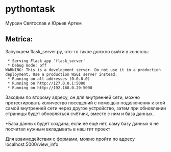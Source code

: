 # pythontask
Мурзин Святослав и Юрьев Артем

## Metrica:

Запускаем flask_server.py, что-то такое должно выйти в консоль:
```
 * Serving Flask app 'flask_server'
 * Debug mode: off
WARNING: This is a development server. Do not use it in a production deployment. Use a production WSGI server instead.
 * Running on all addresses (0.0.0.0)
 * Running on http://127.0.0.1:5000
 * Running on http://192.168.0.29:5000
```

Заходим по второму адресу, он для внутренней сети, можно протестировать количество посещений с помощью подключения к этой самой внутренней сети через другое устройство, затем при обновлении страницы будет обновляться счётчик, вместе с ним и база данных.

*База данных будет создана, если её ещё нет, саму базу данных я не посчитал нужным вкладывать в наш гит проект

Для взаимодействия с формами, можно пройти по адресу localhost:5000/view_info
